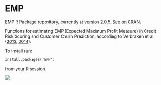 # EMP

EMP R Package repository, currently at version 2.0.5. [See on CRAN.](https://cran.r-project.org/web/packages/EMP/index.html)

Functions for estimating EMP (Expected Maximum Profit Measure) in Credit Risk Scoring and Customer Churn Prediction, according to Verbraken et al ([2013](https://doi.org/10.1109/TKDE.2012.50), [2014](https://doi.org/10.1016/j.ejor.2014.04.001)).

To install run:

```
install.packages('EMP')
```
from your R session.

![](https://cranlogs.r-pkg.org/badges/grand-total/mltools)
